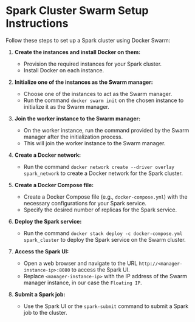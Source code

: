 # Spark Cluster Swarm Setup Instructions

Follow these steps to set up a Spark cluster using Docker Swarm:

1. **Create the instances and install Docker on them:**
    - Provision the required instances for your Spark cluster.
    - Install Docker on each instance.

2. **Initialize one of the instances as the Swarm manager:**
    - Choose one of the instances to act as the Swarm manager.
    - Run the command `docker swarm init` on the chosen instance to initialize it as the Swarm manager.

3. **Join the worker instance to the Swarm manager:**
    - On the worker instance, run the command provided by the Swarm manager after the initialization process.
    - This will join the worker instance to the Swarm manager.

4. **Create a Docker network:**
    - Run the command `docker network create --driver overlay spark_network` to create a Docker network for the Spark cluster.

5. **Create a Docker Compose file:**
    - Create a Docker Compose file (e.g., `docker-compose.yml`) with the necessary configurations for your Spark service.
    - Specify the desired number of replicas for the Spark service.

6. **Deploy the Spark service:**
    - Run the command `docker stack deploy -c docker-compose.yml spark_cluster` to deploy the Spark service on the Swarm cluster.

7. **Access the Spark UI:**
    - Open a web browser and navigate to the URL `http://<manager-instance-ip>:8080` to access the Spark UI.
    - Replace `<manager-instance-ip>` with the IP address of the Swarm manager instance, in our case the `Floating IP`.

8. **Submit a Spark job:**
    - Use the Spark UI or the `spark-submit` command to submit a Spark job to the cluster.